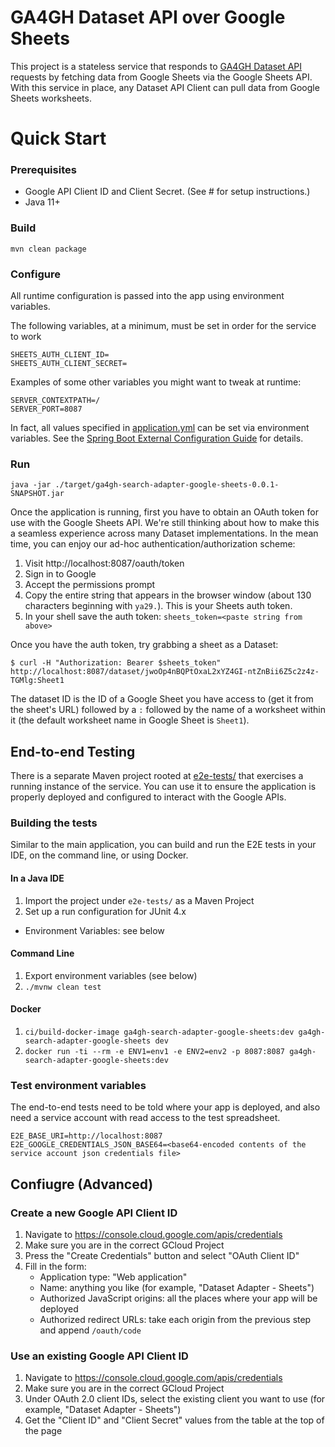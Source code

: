 # GA4GH Dataset API over Google Sheets

This project is a stateless service that responds to
[GA4GH Dataset API](https://github.com/ga4gh-discovery/ga4gh-discovery-search/pull/3)
requests by fetching data from Google Sheets via the Google Sheets API. With this service
in place, any Dataset API Client can pull data from Google Sheets worksheets.



# Quick Start

### Prerequisites
- Google API Client ID and Client Secret. (See #<here> for setup instructions.)
- Java 11+


### Build

```
mvn clean package
```


### Configure
All runtime configuration is passed into the app using environment variables.

The following variables, at a minimum, must be set in order for the service to work
```
SHEETS_AUTH_CLIENT_ID=
SHEETS_AUTH_CLIENT_SECRET=
```

Examples of some other variables you might want to tweak at runtime:
```
SERVER_CONTEXTPATH=/
SERVER_PORT=8087
```

In fact, all values specified in [application.yml](src/main/resources/application.yml) can be set via environment variables.
See the [Spring Boot External Configuration Guide](https://docs.spring.io/spring-boot/docs/current/reference/html/boot-features-external-config.html) for details.

### Run

```
java -jar ./target/ga4gh-search-adapter-google-sheets-0.0.1-SNAPSHOT.jar
```

Once the application is running, first you have to obtain an OAuth token for use with the Google Sheets API. We're
still thinking about how to make this a seamless experience across many Dataset implementations. In the mean time, you
can enjoy our ad-hoc authentication/authorization scheme:

1. Visit http://localhost:8087/oauth/token
1. Sign in to Google
1. Accept the permissions prompt
1. Copy the entire string that appears in the browser window (about 130 characters beginning with `ya29.`). This is your Sheets auth token.
1. In your shell save the auth token: `sheets_token=<paste string from above>`

Once you have the auth token, try grabbing a sheet as a Dataset:
```
$ curl -H "Authorization: Bearer $sheets_token" http://localhost:8087/dataset/jwoOp4nBQPtOxaL2xYZ4GI-ntZnBii6Z5c2z4z-TGMlg:Sheet1
```

The dataset ID is the ID of a Google Sheet you have access to (get it from the sheet's URL)
followed by a `:` followed by the name of a worksheet within it (the default worksheet name in
Google Sheet is `Sheet1`).

## End-to-end Testing

There is a separate Maven project rooted at [e2e-tests/](e2e-tests) that exercises a running instance of the service.
You can use it to ensure the application is properly deployed and configured to interact with the Google APIs.

### Building the tests

Similar to the main application, you can build and run the E2E tests in your IDE, on the command line,
or using Docker. 

#### In a Java IDE
1. Import the project under `e2e-tests/` as a Maven Project
1. Set up a run configuration for JUnit 4.x
  * Environment Variables: see below

#### Command Line
1. Export environment variables (see below)
1. `./mvnw clean test`

#### Docker
1. `ci/build-docker-image ga4gh-search-adapter-google-sheets:dev ga4gh-search-adapter-google-sheets dev`
1. `docker run -ti --rm -e ENV1=env1 -e ENV2=env2 -p 8087:8087 ga4gh-search-adapter-google-sheets:dev`

### Test environment variables

The end-to-end tests need to be told where your app is deployed, and also need a service account
with read access to the test spreadsheet.

```
E2E_BASE_URI=http://localhost:8087
E2E_GOOGLE_CREDENTIALS_JSON_BASE64=<base64-encoded contents of the service account json credentials file>
```

## Confiugre (Advanced)

### Create a new Google API Client ID
1. Navigate to https://console.cloud.google.com/apis/credentials
1. Make sure you are in the correct GCloud Project
1. Press the "Create Credentials" button and select "OAuth Client ID"
1. Fill in the form:
   * Application type: "Web application"
   * Name: anything you like (for example, "Dataset Adapter - Sheets")
   * Authorized JavaScript origins: all the places where your app will be deployed
   * Authorized redirect URLs: take each origin from the previous step and append `/oauth/code`
   
### Use an existing Google API Client ID
1. Navigate to https://console.cloud.google.com/apis/credentials
1. Make sure you are in the correct GCloud Project
1. Under OAuth 2.0 client IDs, select the existing client you want to use (for
   example, "Dataset Adapter - Sheets")
1. Get the "Client ID" and "Client Secret" values from the table at the top of
   the page
